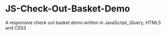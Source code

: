# JS-Check-Out-Basket-Demo
 A responsive check out basket demo written in JavaScript, jQuery, HTML5 and CSS3
